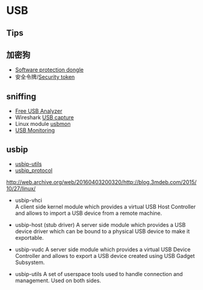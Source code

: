 # USB

## Tips

## 加密狗
* [Software protection dongle](https://en.wikipedia.org/wiki/Software_protection_dongle)
* 安全令牌/[Security token](https://en.wikipedia.org/wiki/Security_token)

## sniffing
* [Free USB Analyzer](https://freeusbanalyzer.com/)
* Wireshark [USB capture](https://wiki.wireshark.org/CaptureSetup/USB)
* Linux module [usbmon](https://www.kernel.org/doc/Documentation/usb/usbmon.txt)
* [USB Monitoring](http://tjworld.net/wiki/Linux/Ubuntu/USBmonitoring)

## usbip
* [usbip-utils](https://github.com/torvalds/linux/tree/master/tools/usb/usbip)
* [usbip_protocol](https://www.kernel.org/doc/Documentation/usb/usbip_protocol.txt)

http://web.archive.org/web/20160403200320/http://blog.3mdeb.com/2015/10/27/linux/

- usbip-vhci  
    A client side kernel module which provides a virtual USB Host Controller
    and allows to import a USB device from a remote machine.

- usbip-host (stub driver)
    A server side module which provides a USB device driver which can be
    bound to a physical USB device to make it exportable.

- usbip-vudc
    A server side module which provides a virtual USB Device Controller and allows
    to export a USB device created using USB Gadget Subsystem.

- usbip-utils
    A set of userspace tools used to handle connection and management.
    Used on both sides.
